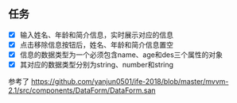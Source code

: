 ## 任务
- [x] 输入姓名、年龄和简介信息，实时展示对应的信息
- [x] 点击移除信息按钮后，姓名、年龄和简介信息置空
- [x] 信息的数据类型为一个必须包含name、age和des三个属性的对象
- [x] 其对应的数据类型分别为string、number和string

参考了
https://github.com/yanjun0501/ife-2018/blob/master/mvvm-2.1/src/components/DataForm/DataForm.san